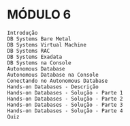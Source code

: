 # MÓDULO 6

    Introdução
    DB Systems Bare Metal
    DB Systems Virtual Machine
    DB Systems RAC
    DB Systems Exadata
    DB Systems na Console
    Autonomous Database
    Autonomous Database na Console
    Conectando no Autonomous Database
    Hands-on Databases - Descrição
    Hands-on Databases - Solução - Parte 1
    Hands-on Databases - Solução - Parte 2
    Hands-on Databases - Solução - Parte 3
    Hands-on Databases - Solução - Parte 4
    Quiz


